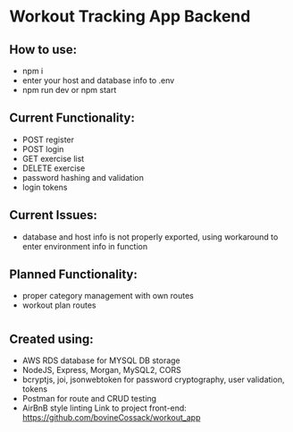 # Workout Tracking App Backend

## How to use:

- npm i
- enter your host and database info to .env
- npm run dev or npm start

## Current Functionality:

- POST register
- POST login
- GET exercise list
- DELETE exercise
- password hashing and validation
- login tokens

## Current Issues:

- database and host info is not properly exported, using workaround to enter environment info in function

## Planned Functionality:

- proper category management with own routes
- workout plan routes

#

## Created using:

- AWS RDS database for MYSQL DB storage
- NodeJS, Express, Morgan, MySQL2, CORS
- bcryptjs, joi, jsonwebtoken for password cryptography, user validation, tokens
- Postman for route and CRUD testing
- AirBnB style linting
Link to project front-end: https://github.com/bovineCossack/workout_app
